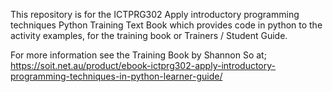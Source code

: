 This repository is for the ICTPRG302 Apply introductory programming techniques Python Training 
Text Book which provides code in python to the activity examples, 
for the training book or Trainers / Student Guide.

For more information see the Training Book by Shannon So at; 
https://soit.net.au/product/ebook-ictprg302-apply-introductory-programming-techniques-in-python-learner-guide/
